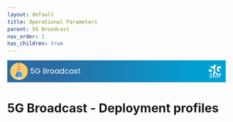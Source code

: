```yaml
---
layout: default
title: Operational Parameters
parent: 5G Broadcast
nav_order: 1
has_children: true
---
```


<img src="../../assets/images/Banner_5GBC.png" /> 

# 5G Broadcast - Deployment profiles

